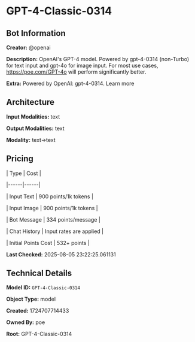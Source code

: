 # GPT-4-Classic-0314

## Bot Information

**Creator:** @openai

**Description:** OpenAI's GPT-4 model. Powered by gpt-4-0314 (non-Turbo) for text input and gpt-4o for image input. For most use cases, https://poe.com/GPT-4o will perform significantly better.

**Extra:** Powered by OpenAI: gpt-4-0314. Learn more


## Architecture

**Input Modalities:** text

**Output Modalities:** text

**Modality:** text->text


## Pricing

| Type | Cost |

|------|------|

| Input Text | 900 points/1k tokens |

| Input Image | 900 points/1k tokens |

| Bot Message | 334 points/message |

| Chat History | Input rates are applied |

| Initial Points Cost | 532+ points |


**Last Checked:** 2025-08-05 23:22:25.061131


## Technical Details

**Model ID:** `GPT-4-Classic-0314`

**Object Type:** model

**Created:** 1724707714433

**Owned By:** poe

**Root:** GPT-4-Classic-0314
